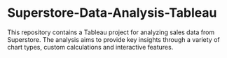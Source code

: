 # Superstore-Data-Analysis-Tableau
This repository contains a Tableau project for analyzing sales data from Superstore. The analysis aims to provide key insights through a variety of chart types, custom calculations and interactive features.
